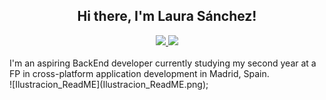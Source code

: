 <h2 align="center"> Hi there, I'm Laura Sánchez!</h2>
<div align="center">
    <a href="www.linkedin.com/in/lausanmart" target="_blank">
        <img src="https://img.shields.io/badge/LinkedIn-blue?style=for-the-badge&logo=LinkedIn&link=www.linkedin.com%2Fin%2Flausanmart
        " target="_blank">
    </a>
    <a href="mailto:lausnchezmartn@gmail.com">
        <img src="https://img.shields.io/badge/-Gmail-%23333?style=for-the-badge&logo=gmail&logoColor=white&color=red" target="_blank">
    </a>
</div>
<br>
I'm an aspiring BackEnd developer currently studying my second year at a FP in cross-platform application development in Madrid, Spain.
<div>
![Ilustracion_ReadME](Ilustracion_ReadME.png);
</div>
<!--
**lausnchez/lausnchez** is a ✨ _special_ ✨ repository because its `README.md` (this file) appears on your GitHub profile.

Here are some ideas to get you started:

- 🔭 I’m currently working on ...
- 🌱 I’m currently learning ...
- 👯 I’m looking to collaborate on ...
- 🤔 I’m looking for help with ...
- 💬 Ask me about ...
- 📫 How to reach me: ...
- 😄 Pronouns: ...
- ⚡ Fun fact: ...
-->
